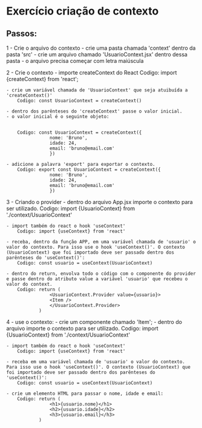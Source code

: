 # Exercício criação de contexto
## Passos:
1 - Crie o arquivo do contexto
    - crie uma pasta chamada 'context' dentro da pasta 'src'
    - crie um arquivo chamado 'UsuarioContext.jsx' dentro dessa pasta
    - o arquivo precisa começar com letra maiúscula

2 - Crie o contexto
    - importe createContext do React
        Codigo: import {createContext} from 'react';

    - crie um variável chamada de 'UsuarioContext' que seja atuibuída a 'createContext()'
        Codigo: const UsuarioContext = createContext()

    - dentro dos parênteses do 'createContext' passe o valor inicial.
    - o valor inicial é o seguinte objeto:
        

        Codigo: const UsuarioContext = createContext({
                    nome: 'Bruno',
                    idade: 24,
                    email: 'bruno@email.com'
                    })
    
    - adicione a palavra 'export' para exportar o contexto.
        Codigo: export const UsuarioContext = createContext({
                    nome: 'Bruno',
                    idade: 24,
                    email: 'bruno@email.com'
                    })

3 - Criando o provider
    - dentro do arquivo App.jsx importe o contexto para ser utilizado.
        Codigo: import {UsuarioContext} from './context/UsuarioContext'

    - import também do react o hook 'useContext'
        Codigo: import {useContext} from 'react'
    
    - receba, dentro da função APP, em uma variável chamada de 'usuario' o valor do contexto. Para isso use o hook 'useContext()'. O contexto (UsuarioContext) que foi importado deve ser passado dentro dos parênteses do 'useContext()':
        Codigo: const usuario = useContext(UsuarioContext)

    - dentro do return, envolva todo o código com o componente do provider e passe dentro do atributo value a variável 'usuario' que recebeu o valor do context.
        Codigo: return (
                    <UsuarioContext.Provider value={usuario}>
                    <Item />
                    </UsuarioContext.Provider>
                )

4 - use o contexto:
    - crie um componente chamado 'Item';
    - dentro do arquivo importe o contexto para ser utilizado.
        Codigo: import {UsuarioContext} from './context/UsuarioContext'

    - import também do react o hook 'useContext'
        Codigo: import {useContext} from 'react'

    - receba em uma variável chamada de 'usuario' o valor do contexto. Para isso use o hook 'useContext()'. O contexto (UsuarioContext) que foi importado deve ser passado dentro dos parênteses do 'useContext()':
        Codigo: const usuario = useContext(UsuarioContext)

    - crie um elemento HTML para passar o nome, idade e email:
        Codigo: return (
                    <h1>{usuario.nome}</h1>
                    <h2>{usuario.idade}</h2>
                    <h3>{usuario.email}</h3>
                )



